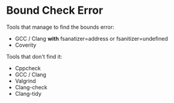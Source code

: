 # Bound Check Error

Tools that manage to find the bounds error:
- GCC / Clang __with__ fsanatizer=address or fsanitizer=undefined
- Coverity

Tools that don't find it:
- Cppcheck
- GCC / Clang
- Valgrind
- Clang-check
- Clang-tidy
